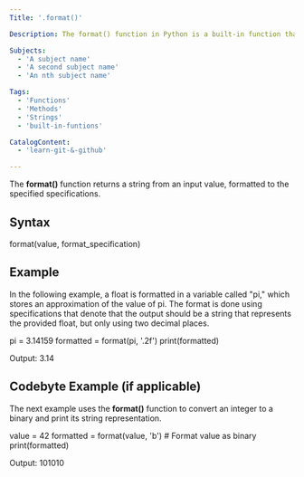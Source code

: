 ```yaml
---
Title: '.format()'

Description: The format() function in Python is a built-in function that is used to format different types of objects into strings.

Subjects:
  - 'A subject name'
  - 'A second subject name'
  - 'An nth subject name'

Tags:
  - 'Functions'
  - 'Methods'
  - 'Strings'
  - 'built-in-funtions'

CatalogContent:
  - 'learn-git-&-github'

---
```


The **format()** function returns a string from an input value, formatted to the specified specifications.

## Syntax

format(value, format_specification)

## Example

In the following example, a float is formatted in a variable called "pi," which stores an approximation of the value of pi. The format is done using specifications that denote that the output should be a string that represents the provided float, but only using two decimal places.

pi = 3.14159
formatted = format(pi, '.2f')
print(formatted)

Output:
3.14

## Codebyte Example (if applicable)

The next example uses the **format()** function to convert an integer to a binary and print its string representation.

value = 42
formatted = format(value, 'b')  # Format value as binary
print(formatted)

Output:
101010
